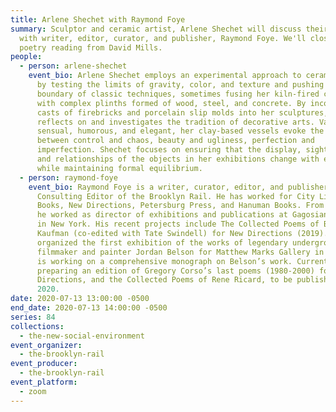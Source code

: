 ```yaml
---
title: Arlene Shechet with Raymond Foye
summary: Sculptor and ceramic artist, Arlene Shechet will discuss their work
  with writer, editor, curator, and publisher, Raymond Foye. We'll close with a
  poetry reading from David Mills.
people:
  - person: arlene-shechet
    event_bio: Arlene Shechet employs an experimental approach to ceramic sculpture
      by testing the limits of gravity, color, and texture and pushing the
      boundary of classic techniques, sometimes fusing her kiln-fired creations
      with complex plinths formed of wood, steel, and concrete. By incorporating
      casts of firebricks and porcelain slip molds into her sculptures, she
      reflects on and investigates the tradition of decorative arts. Variously
      sensual, humorous, and elegant, her clay-based vessels evoke the tension
      between control and chaos, beauty and ugliness, perfection and
      imperfection. Shechet focuses on ensuring that the display, sight lines,
      and relationships of the objects in her exhibitions change with every view
      while maintaining formal equilibrium.
  - person: raymond-foye
    event_bio: Raymond Foye is a writer, curator, editor, and publisher, and is a
      Consulting Editor of the Brooklyn Rail. He has worked for City Lights
      Books, New Directions, Petersburg Press, and Hanuman Books. From 1990-95
      he worked as director of exhibitions and publications at Gagosian Gallery
      in New York. His recent projects include The Collected Poems of Bob
      Kaufman (co-edited with Tate Swindell) for New Directions (2019). He
      organized the first exhibition of the works of legendary underground
      filmmaker and painter Jordan Belson for Matthew Marks Gallery in 2019, and
      is working on a comprehensive monograph on Belson’s work. Currently he is
      preparing an edition of Gregory Corso’s last poems (1980-2000) for New
      Directions, and the Collected Poems of Rene Ricard, to be published in
      2020.
date: 2020-07-13 13:00:00 -0500
end_date: 2020-07-13 14:00:00 -0500
series: 84
collections:
  - the-new-social-environment
event_organizer:
  - the-brooklyn-rail
event_producer:
  - the-brooklyn-rail
event_platform:
  - zoom
---
```

